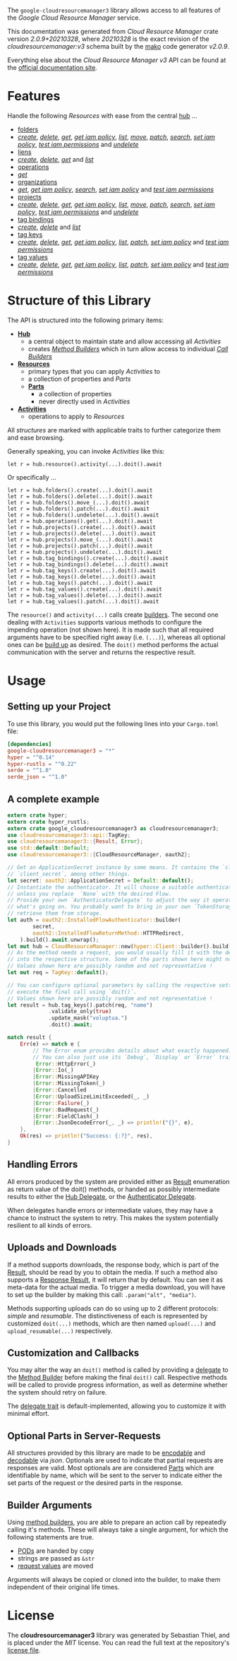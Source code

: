 <!---
DO NOT EDIT !
This file was generated automatically from 'src/mako/api/README.md.mako'
DO NOT EDIT !
-->
The `google-cloudresourcemanager3` library allows access to all features of the *Google Cloud Resource Manager* service.

This documentation was generated from *Cloud Resource Manager* crate version *2.0.9+20210328*, where *20210328* is the exact revision of the *cloudresourcemanager:v3* schema built by the [mako](http://www.makotemplates.org/) code generator *v2.0.9*.

Everything else about the *Cloud Resource Manager* *v3* API can be found at the
[official documentation site](https://cloud.google.com/resource-manager).
# Features

Handle the following *Resources* with ease from the central [hub](https://docs.rs/google-cloudresourcemanager3/2.0.9+20210328/google_cloudresourcemanager3/CloudResourceManager) ... 

* [folders](https://docs.rs/google-cloudresourcemanager3/2.0.9+20210328/google_cloudresourcemanager3/api::Folder)
 * [*create*](https://docs.rs/google-cloudresourcemanager3/2.0.9+20210328/google_cloudresourcemanager3/api::FolderCreateCall), [*delete*](https://docs.rs/google-cloudresourcemanager3/2.0.9+20210328/google_cloudresourcemanager3/api::FolderDeleteCall), [*get*](https://docs.rs/google-cloudresourcemanager3/2.0.9+20210328/google_cloudresourcemanager3/api::FolderGetCall), [*get iam policy*](https://docs.rs/google-cloudresourcemanager3/2.0.9+20210328/google_cloudresourcemanager3/api::FolderGetIamPolicyCall), [*list*](https://docs.rs/google-cloudresourcemanager3/2.0.9+20210328/google_cloudresourcemanager3/api::FolderListCall), [*move*](https://docs.rs/google-cloudresourcemanager3/2.0.9+20210328/google_cloudresourcemanager3/api::FolderMoveCall), [*patch*](https://docs.rs/google-cloudresourcemanager3/2.0.9+20210328/google_cloudresourcemanager3/api::FolderPatchCall), [*search*](https://docs.rs/google-cloudresourcemanager3/2.0.9+20210328/google_cloudresourcemanager3/api::FolderSearchCall), [*set iam policy*](https://docs.rs/google-cloudresourcemanager3/2.0.9+20210328/google_cloudresourcemanager3/api::FolderSetIamPolicyCall), [*test iam permissions*](https://docs.rs/google-cloudresourcemanager3/2.0.9+20210328/google_cloudresourcemanager3/api::FolderTestIamPermissionCall) and [*undelete*](https://docs.rs/google-cloudresourcemanager3/2.0.9+20210328/google_cloudresourcemanager3/api::FolderUndeleteCall)
* [liens](https://docs.rs/google-cloudresourcemanager3/2.0.9+20210328/google_cloudresourcemanager3/api::Lien)
 * [*create*](https://docs.rs/google-cloudresourcemanager3/2.0.9+20210328/google_cloudresourcemanager3/api::LienCreateCall), [*delete*](https://docs.rs/google-cloudresourcemanager3/2.0.9+20210328/google_cloudresourcemanager3/api::LienDeleteCall), [*get*](https://docs.rs/google-cloudresourcemanager3/2.0.9+20210328/google_cloudresourcemanager3/api::LienGetCall) and [*list*](https://docs.rs/google-cloudresourcemanager3/2.0.9+20210328/google_cloudresourcemanager3/api::LienListCall)
* [operations](https://docs.rs/google-cloudresourcemanager3/2.0.9+20210328/google_cloudresourcemanager3/api::Operation)
 * [*get*](https://docs.rs/google-cloudresourcemanager3/2.0.9+20210328/google_cloudresourcemanager3/api::OperationGetCall)
* [organizations](https://docs.rs/google-cloudresourcemanager3/2.0.9+20210328/google_cloudresourcemanager3/api::Organization)
 * [*get*](https://docs.rs/google-cloudresourcemanager3/2.0.9+20210328/google_cloudresourcemanager3/api::OrganizationGetCall), [*get iam policy*](https://docs.rs/google-cloudresourcemanager3/2.0.9+20210328/google_cloudresourcemanager3/api::OrganizationGetIamPolicyCall), [*search*](https://docs.rs/google-cloudresourcemanager3/2.0.9+20210328/google_cloudresourcemanager3/api::OrganizationSearchCall), [*set iam policy*](https://docs.rs/google-cloudresourcemanager3/2.0.9+20210328/google_cloudresourcemanager3/api::OrganizationSetIamPolicyCall) and [*test iam permissions*](https://docs.rs/google-cloudresourcemanager3/2.0.9+20210328/google_cloudresourcemanager3/api::OrganizationTestIamPermissionCall)
* [projects](https://docs.rs/google-cloudresourcemanager3/2.0.9+20210328/google_cloudresourcemanager3/api::Project)
 * [*create*](https://docs.rs/google-cloudresourcemanager3/2.0.9+20210328/google_cloudresourcemanager3/api::ProjectCreateCall), [*delete*](https://docs.rs/google-cloudresourcemanager3/2.0.9+20210328/google_cloudresourcemanager3/api::ProjectDeleteCall), [*get*](https://docs.rs/google-cloudresourcemanager3/2.0.9+20210328/google_cloudresourcemanager3/api::ProjectGetCall), [*get iam policy*](https://docs.rs/google-cloudresourcemanager3/2.0.9+20210328/google_cloudresourcemanager3/api::ProjectGetIamPolicyCall), [*list*](https://docs.rs/google-cloudresourcemanager3/2.0.9+20210328/google_cloudresourcemanager3/api::ProjectListCall), [*move*](https://docs.rs/google-cloudresourcemanager3/2.0.9+20210328/google_cloudresourcemanager3/api::ProjectMoveCall), [*patch*](https://docs.rs/google-cloudresourcemanager3/2.0.9+20210328/google_cloudresourcemanager3/api::ProjectPatchCall), [*search*](https://docs.rs/google-cloudresourcemanager3/2.0.9+20210328/google_cloudresourcemanager3/api::ProjectSearchCall), [*set iam policy*](https://docs.rs/google-cloudresourcemanager3/2.0.9+20210328/google_cloudresourcemanager3/api::ProjectSetIamPolicyCall), [*test iam permissions*](https://docs.rs/google-cloudresourcemanager3/2.0.9+20210328/google_cloudresourcemanager3/api::ProjectTestIamPermissionCall) and [*undelete*](https://docs.rs/google-cloudresourcemanager3/2.0.9+20210328/google_cloudresourcemanager3/api::ProjectUndeleteCall)
* [tag bindings](https://docs.rs/google-cloudresourcemanager3/2.0.9+20210328/google_cloudresourcemanager3/api::TagBinding)
 * [*create*](https://docs.rs/google-cloudresourcemanager3/2.0.9+20210328/google_cloudresourcemanager3/api::TagBindingCreateCall), [*delete*](https://docs.rs/google-cloudresourcemanager3/2.0.9+20210328/google_cloudresourcemanager3/api::TagBindingDeleteCall) and [*list*](https://docs.rs/google-cloudresourcemanager3/2.0.9+20210328/google_cloudresourcemanager3/api::TagBindingListCall)
* [tag keys](https://docs.rs/google-cloudresourcemanager3/2.0.9+20210328/google_cloudresourcemanager3/api::TagKey)
 * [*create*](https://docs.rs/google-cloudresourcemanager3/2.0.9+20210328/google_cloudresourcemanager3/api::TagKeyCreateCall), [*delete*](https://docs.rs/google-cloudresourcemanager3/2.0.9+20210328/google_cloudresourcemanager3/api::TagKeyDeleteCall), [*get*](https://docs.rs/google-cloudresourcemanager3/2.0.9+20210328/google_cloudresourcemanager3/api::TagKeyGetCall), [*get iam policy*](https://docs.rs/google-cloudresourcemanager3/2.0.9+20210328/google_cloudresourcemanager3/api::TagKeyGetIamPolicyCall), [*list*](https://docs.rs/google-cloudresourcemanager3/2.0.9+20210328/google_cloudresourcemanager3/api::TagKeyListCall), [*patch*](https://docs.rs/google-cloudresourcemanager3/2.0.9+20210328/google_cloudresourcemanager3/api::TagKeyPatchCall), [*set iam policy*](https://docs.rs/google-cloudresourcemanager3/2.0.9+20210328/google_cloudresourcemanager3/api::TagKeySetIamPolicyCall) and [*test iam permissions*](https://docs.rs/google-cloudresourcemanager3/2.0.9+20210328/google_cloudresourcemanager3/api::TagKeyTestIamPermissionCall)
* [tag values](https://docs.rs/google-cloudresourcemanager3/2.0.9+20210328/google_cloudresourcemanager3/api::TagValue)
 * [*create*](https://docs.rs/google-cloudresourcemanager3/2.0.9+20210328/google_cloudresourcemanager3/api::TagValueCreateCall), [*delete*](https://docs.rs/google-cloudresourcemanager3/2.0.9+20210328/google_cloudresourcemanager3/api::TagValueDeleteCall), [*get*](https://docs.rs/google-cloudresourcemanager3/2.0.9+20210328/google_cloudresourcemanager3/api::TagValueGetCall), [*get iam policy*](https://docs.rs/google-cloudresourcemanager3/2.0.9+20210328/google_cloudresourcemanager3/api::TagValueGetIamPolicyCall), [*list*](https://docs.rs/google-cloudresourcemanager3/2.0.9+20210328/google_cloudresourcemanager3/api::TagValueListCall), [*patch*](https://docs.rs/google-cloudresourcemanager3/2.0.9+20210328/google_cloudresourcemanager3/api::TagValuePatchCall), [*set iam policy*](https://docs.rs/google-cloudresourcemanager3/2.0.9+20210328/google_cloudresourcemanager3/api::TagValueSetIamPolicyCall) and [*test iam permissions*](https://docs.rs/google-cloudresourcemanager3/2.0.9+20210328/google_cloudresourcemanager3/api::TagValueTestIamPermissionCall)




# Structure of this Library

The API is structured into the following primary items:

* **[Hub](https://docs.rs/google-cloudresourcemanager3/2.0.9+20210328/google_cloudresourcemanager3/CloudResourceManager)**
    * a central object to maintain state and allow accessing all *Activities*
    * creates [*Method Builders*](https://docs.rs/google-cloudresourcemanager3/2.0.9+20210328/google_cloudresourcemanager3/client::MethodsBuilder) which in turn
      allow access to individual [*Call Builders*](https://docs.rs/google-cloudresourcemanager3/2.0.9+20210328/google_cloudresourcemanager3/client::CallBuilder)
* **[Resources](https://docs.rs/google-cloudresourcemanager3/2.0.9+20210328/google_cloudresourcemanager3/client::Resource)**
    * primary types that you can apply *Activities* to
    * a collection of properties and *Parts*
    * **[Parts](https://docs.rs/google-cloudresourcemanager3/2.0.9+20210328/google_cloudresourcemanager3/client::Part)**
        * a collection of properties
        * never directly used in *Activities*
* **[Activities](https://docs.rs/google-cloudresourcemanager3/2.0.9+20210328/google_cloudresourcemanager3/client::CallBuilder)**
    * operations to apply to *Resources*

All *structures* are marked with applicable traits to further categorize them and ease browsing.

Generally speaking, you can invoke *Activities* like this:

```Rust,ignore
let r = hub.resource().activity(...).doit().await
```

Or specifically ...

```ignore
let r = hub.folders().create(...).doit().await
let r = hub.folders().delete(...).doit().await
let r = hub.folders().move_(...).doit().await
let r = hub.folders().patch(...).doit().await
let r = hub.folders().undelete(...).doit().await
let r = hub.operations().get(...).doit().await
let r = hub.projects().create(...).doit().await
let r = hub.projects().delete(...).doit().await
let r = hub.projects().move_(...).doit().await
let r = hub.projects().patch(...).doit().await
let r = hub.projects().undelete(...).doit().await
let r = hub.tag_bindings().create(...).doit().await
let r = hub.tag_bindings().delete(...).doit().await
let r = hub.tag_keys().create(...).doit().await
let r = hub.tag_keys().delete(...).doit().await
let r = hub.tag_keys().patch(...).doit().await
let r = hub.tag_values().create(...).doit().await
let r = hub.tag_values().delete(...).doit().await
let r = hub.tag_values().patch(...).doit().await
```

The `resource()` and `activity(...)` calls create [builders][builder-pattern]. The second one dealing with `Activities` 
supports various methods to configure the impending operation (not shown here). It is made such that all required arguments have to be 
specified right away (i.e. `(...)`), whereas all optional ones can be [build up][builder-pattern] as desired.
The `doit()` method performs the actual communication with the server and returns the respective result.

# Usage

## Setting up your Project

To use this library, you would put the following lines into your `Cargo.toml` file:

```toml
[dependencies]
google-cloudresourcemanager3 = "*"
hyper = "^0.14"
hyper-rustls = "^0.22"
serde = "^1.0"
serde_json = "^1.0"
```

## A complete example

```Rust
extern crate hyper;
extern crate hyper_rustls;
extern crate google_cloudresourcemanager3 as cloudresourcemanager3;
use cloudresourcemanager3::api::TagKey;
use cloudresourcemanager3::{Result, Error};
use std::default::Default;
use cloudresourcemanager3::{CloudResourceManager, oauth2};

// Get an ApplicationSecret instance by some means. It contains the `client_id` and 
// `client_secret`, among other things.
let secret: oauth2::ApplicationSecret = Default::default();
// Instantiate the authenticator. It will choose a suitable authentication flow for you, 
// unless you replace  `None` with the desired Flow.
// Provide your own `AuthenticatorDelegate` to adjust the way it operates and get feedback about 
// what's going on. You probably want to bring in your own `TokenStorage` to persist tokens and
// retrieve them from storage.
let auth = oauth2::InstalledFlowAuthenticator::builder(
        secret,
        oauth2::InstalledFlowReturnMethod::HTTPRedirect,
    ).build().await.unwrap();
let mut hub = CloudResourceManager::new(hyper::Client::builder().build(hyper_rustls::HttpsConnector::with_native_roots()), auth);
// As the method needs a request, you would usually fill it with the desired information
// into the respective structure. Some of the parts shown here might not be applicable !
// Values shown here are possibly random and not representative !
let mut req = TagKey::default();

// You can configure optional parameters by calling the respective setters at will, and
// execute the final call using `doit()`.
// Values shown here are possibly random and not representative !
let result = hub.tag_keys().patch(req, "name")
             .validate_only(true)
             .update_mask("voluptua.")
             .doit().await;

match result {
    Err(e) => match e {
        // The Error enum provides details about what exactly happened.
        // You can also just use its `Debug`, `Display` or `Error` traits
         Error::HttpError(_)
        |Error::Io(_)
        |Error::MissingAPIKey
        |Error::MissingToken(_)
        |Error::Cancelled
        |Error::UploadSizeLimitExceeded(_, _)
        |Error::Failure(_)
        |Error::BadRequest(_)
        |Error::FieldClash(_)
        |Error::JsonDecodeError(_, _) => println!("{}", e),
    },
    Ok(res) => println!("Success: {:?}", res),
}

```
## Handling Errors

All errors produced by the system are provided either as [Result](https://docs.rs/google-cloudresourcemanager3/2.0.9+20210328/google_cloudresourcemanager3/client::Result) enumeration as return value of
the doit() methods, or handed as possibly intermediate results to either the 
[Hub Delegate](https://docs.rs/google-cloudresourcemanager3/2.0.9+20210328/google_cloudresourcemanager3/client::Delegate), or the [Authenticator Delegate](https://docs.rs/yup-oauth2/*/yup_oauth2/trait.AuthenticatorDelegate.html).

When delegates handle errors or intermediate values, they may have a chance to instruct the system to retry. This 
makes the system potentially resilient to all kinds of errors.

## Uploads and Downloads
If a method supports downloads, the response body, which is part of the [Result](https://docs.rs/google-cloudresourcemanager3/2.0.9+20210328/google_cloudresourcemanager3/client::Result), should be
read by you to obtain the media.
If such a method also supports a [Response Result](https://docs.rs/google-cloudresourcemanager3/2.0.9+20210328/google_cloudresourcemanager3/client::ResponseResult), it will return that by default.
You can see it as meta-data for the actual media. To trigger a media download, you will have to set up the builder by making
this call: `.param("alt", "media")`.

Methods supporting uploads can do so using up to 2 different protocols: 
*simple* and *resumable*. The distinctiveness of each is represented by customized 
`doit(...)` methods, which are then named `upload(...)` and `upload_resumable(...)` respectively.

## Customization and Callbacks

You may alter the way an `doit()` method is called by providing a [delegate](https://docs.rs/google-cloudresourcemanager3/2.0.9+20210328/google_cloudresourcemanager3/client::Delegate) to the 
[Method Builder](https://docs.rs/google-cloudresourcemanager3/2.0.9+20210328/google_cloudresourcemanager3/client::CallBuilder) before making the final `doit()` call. 
Respective methods will be called to provide progress information, as well as determine whether the system should 
retry on failure.

The [delegate trait](https://docs.rs/google-cloudresourcemanager3/2.0.9+20210328/google_cloudresourcemanager3/client::Delegate) is default-implemented, allowing you to customize it with minimal effort.

## Optional Parts in Server-Requests

All structures provided by this library are made to be [encodable](https://docs.rs/google-cloudresourcemanager3/2.0.9+20210328/google_cloudresourcemanager3/client::RequestValue) and 
[decodable](https://docs.rs/google-cloudresourcemanager3/2.0.9+20210328/google_cloudresourcemanager3/client::ResponseResult) via *json*. Optionals are used to indicate that partial requests are responses 
are valid.
Most optionals are are considered [Parts](https://docs.rs/google-cloudresourcemanager3/2.0.9+20210328/google_cloudresourcemanager3/client::Part) which are identifiable by name, which will be sent to 
the server to indicate either the set parts of the request or the desired parts in the response.

## Builder Arguments

Using [method builders](https://docs.rs/google-cloudresourcemanager3/2.0.9+20210328/google_cloudresourcemanager3/client::CallBuilder), you are able to prepare an action call by repeatedly calling it's methods.
These will always take a single argument, for which the following statements are true.

* [PODs][wiki-pod] are handed by copy
* strings are passed as `&str`
* [request values](https://docs.rs/google-cloudresourcemanager3/2.0.9+20210328/google_cloudresourcemanager3/client::RequestValue) are moved

Arguments will always be copied or cloned into the builder, to make them independent of their original life times.

[wiki-pod]: http://en.wikipedia.org/wiki/Plain_old_data_structure
[builder-pattern]: http://en.wikipedia.org/wiki/Builder_pattern
[google-go-api]: https://github.com/google/google-api-go-client

# License
The **cloudresourcemanager3** library was generated by Sebastian Thiel, and is placed 
under the *MIT* license.
You can read the full text at the repository's [license file][repo-license].

[repo-license]: https://github.com/Byron/google-apis-rsblob/main/LICENSE.md
